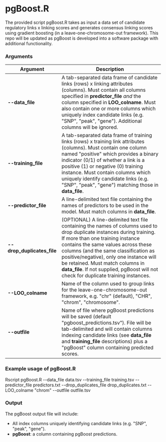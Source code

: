 # pgBoost.R

The provided script pgBoost.R takes as input a data set of candidate regulatory links x linking scores and generates consensus linking scores using gradient boosting (in a leave-one-chromosome-out framework). This repo will be updated as pgBoost is developed into a software package with additional functionality.

### Arguments

| Argument | Description |
| -------- | ----------- |
| __--data_file__ | A tab-separated data frame of candidate links (rows) x linking attributes (columns). Must contain all columns specified in __predictor_file__ _and_ the column specified in __LOO_colname__. Must also contain one or more columns which uniquely index candidate links (e.g. "SNP", "peak", "gene"). Additional columns will be ignored. |
| __--training_file__ | A tab-separated data frame of training links (rows) x training link attributes (columns). Must contain one column named "positive" which provides a binary indicator (0/1) of whether a link is a positive (1) or negative (0) training instance. Must contain columns which uniquely identify candidate links (e.g. "SNP", "peak", "gene") matching those in __data_file__. |
| __--predictor_file__ | A line-delimited text file containing the names of predictors to be used in the model. Must match columns in __data_file__. |
| __--drop_duplicates_file__ | (OPTIONAL) A line-delimited text file containing the names of columns used to drop duplicate instances during training. If more than one training instance contains the same values across these columns (and the same classification as positive/negative), only one instance will be retained. Must match columns in __data_file__. If not supplied, pgBoost will not check for duplicate training instances. |
| __--LOO_colname__ | Name of the column used to group links for the leave-one-chromosome-out framework, e.g. "chr" (default), "CHR", "chrom", "chromosome". |
| __--outfile__ | Name of file where pgBoost predictions will be saved (default "pgboost_predictions.tsv"). File will be tab-delimited and will contain columns indexing candidate links (see __data_file__ and __training_file__ descriptions) plus a "pgBoost" column containing predicted scores. |

### Example usage of pgBoost.R

Rscript pgBoost.R --data_file data.tsv --training_file training.tsv --predictor_file predictors.txt --drop_duplicates_file drop_duplicates.txt --LOO_colname "chrom" --outfile outfile.tsv

### Output

The pgBoost output file will include:
- All index columns uniquely identifying candidate links (e.g. "SNP", "peak", "gene").
- __pgBoost__: a column containing pgBoost predictions.
